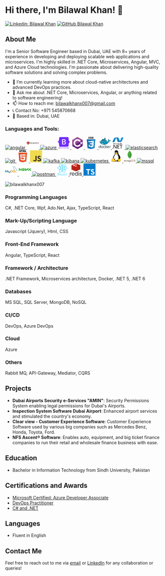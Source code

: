 # Hi there, I'm Bilawal Khan! 👋

[![Linkedin: Bilawal Khan](https://img.shields.io/badge/-Bilawal_Khan-blue?style=flat-square&logo=Linkedin&logoColor=white&link=https://www.linkedin.com/in/bilawal-khan/)](https://www.linkedin.com/in/bilawal-khan/)
[![GitHub Bilawal Khan](https://img.shields.io/github/followers/bilawalkhan?label=follow&style=social)](https://github.com/bilawalkhan)

## About Me

I'm a Senior Software Engineer based in Dubai, UAE with 8+ years of experience in developing and deploying scalable web applications and microservices. I'm highly skilled in .NET Core, Microservices, Angular, MVC, and Azure Cloud technologies. I'm passionate about delivering high-quality software solutions and solving complex problems.

- 🌱 I’m currently learning more about cloud-native architectures and advanced DevOps practices.
- 💬 Ask me about .NET Core, Microservices, Angular, or anything related to software engineering!
- 📫 How to reach me: [bilawalkhanx007@gmail.com](mailto:bilawalkhanx007@gmail.com)
- 📞 Contact No: +971 545870668
- 📍 Based in: Dubai, UAE

<h3 align="left">Languages and Tools:</h3>
<p align="left"> <a href="https://angular.io" target="_blank" rel="noreferrer"> <img src="https://angular.io/assets/images/logos/angular/angular.svg" alt="angular" width="40" height="40"/> </a> <a href="https://angular.io" target="_blank" rel="noreferrer"> <img src="https://raw.githubusercontent.com/devicons/devicon/master/icons/angularjs/angularjs-original-wordmark.svg" alt="angularjs" width="40" height="40"/> </a> <a href="https://azure.microsoft.com/en-in/" target="_blank" rel="noreferrer"> <img src="https://www.vectorlogo.zone/logos/microsoft_azure/microsoft_azure-icon.svg" alt="azure" width="40" height="40"/> </a> <a href="https://getbootstrap.com" target="_blank" rel="noreferrer"> <img src="https://raw.githubusercontent.com/devicons/devicon/master/icons/bootstrap/bootstrap-plain-wordmark.svg" alt="bootstrap" width="40" height="40"/> </a> <a href="https://www.w3schools.com/cs/" target="_blank" rel="noreferrer"> <img src="https://raw.githubusercontent.com/devicons/devicon/master/icons/csharp/csharp-original.svg" alt="csharp" width="40" height="40"/> </a> <a href="https://www.w3schools.com/css/" target="_blank" rel="noreferrer"> <img src="https://raw.githubusercontent.com/devicons/devicon/master/icons/css3/css3-original-wordmark.svg" alt="css3" width="40" height="40"/> </a> <a href="https://www.docker.com/" target="_blank" rel="noreferrer"> <img src="https://raw.githubusercontent.com/devicons/devicon/master/icons/docker/docker-original-wordmark.svg" alt="docker" width="40" height="40"/> </a> <a href="https://dotnet.microsoft.com/" target="_blank" rel="noreferrer"> <img src="https://raw.githubusercontent.com/devicons/devicon/master/icons/dot-net/dot-net-original-wordmark.svg" alt="dotnet" width="40" height="40"/> </a> <a href="https://www.elastic.co" target="_blank" rel="noreferrer"> <img src="https://www.vectorlogo.zone/logos/elastic/elastic-icon.svg" alt="elasticsearch" width="40" height="40"/> </a> <a href="https://git-scm.com/" target="_blank" rel="noreferrer"> <img src="https://www.vectorlogo.zone/logos/git-scm/git-scm-icon.svg" alt="git" width="40" height="40"/> </a> <a href="https://www.w3.org/html/" target="_blank" rel="noreferrer"> <img src="https://raw.githubusercontent.com/devicons/devicon/master/icons/html5/html5-original-wordmark.svg" alt="html5" width="40" height="40"/> </a> <a href="https://developer.mozilla.org/en-US/docs/Web/JavaScript" target="_blank" rel="noreferrer"> <img src="https://raw.githubusercontent.com/devicons/devicon/master/icons/javascript/javascript-original.svg" alt="javascript" width="40" height="40"/> </a> <a href="https://kafka.apache.org/" target="_blank" rel="noreferrer"> <img src="https://www.vectorlogo.zone/logos/apache_kafka/apache_kafka-icon.svg" alt="kafka" width="40" height="40"/> </a> <a href="https://www.elastic.co/kibana" target="_blank" rel="noreferrer"> <img src="https://www.vectorlogo.zone/logos/elasticco_kibana/elasticco_kibana-icon.svg" alt="kibana" width="40" height="40"/> </a> <a href="https://kubernetes.io" target="_blank" rel="noreferrer"> <img src="https://www.vectorlogo.zone/logos/kubernetes/kubernetes-icon.svg" alt="kubernetes" width="40" height="40"/> </a> <a href="https://www.linux.org/" target="_blank" rel="noreferrer"> <img src="https://raw.githubusercontent.com/devicons/devicon/master/icons/linux/linux-original.svg" alt="linux" width="40" height="40"/> </a> <a href="https://www.mongodb.com/" target="_blank" rel="noreferrer"> <img src="https://raw.githubusercontent.com/devicons/devicon/master/icons/mongodb/mongodb-original-wordmark.svg" alt="mongodb" width="40" height="40"/> </a> <a href="https://www.microsoft.com/en-us/sql-server" target="_blank" rel="noreferrer"> <img src="https://www.svgrepo.com/show/303229/microsoft-sql-server-logo.svg" alt="mssql" width="40" height="40"/> </a> <a href="https://www.mysql.com/" target="_blank" rel="noreferrer"> <img src="https://raw.githubusercontent.com/devicons/devicon/master/icons/mysql/mysql-original-wordmark.svg" alt="mysql" width="40" height="40"/> </a> <a href="https://www.nginx.com" target="_blank" rel="noreferrer"> <img src="https://raw.githubusercontent.com/devicons/devicon/master/icons/nginx/nginx-original.svg" alt="nginx" width="40" height="40"/> </a> <a href="https://postman.com" target="_blank" rel="noreferrer"> <img src="https://www.vectorlogo.zone/logos/getpostman/getpostman-icon.svg" alt="postman" width="40" height="40"/> </a> <a href="https://reactjs.org/" target="_blank" rel="noreferrer"> <img src="https://raw.githubusercontent.com/devicons/devicon/master/icons/react/react-original-wordmark.svg" alt="react" width="40" height="40"/> </a> <a href="https://redis.io" target="_blank" rel="noreferrer"> <img src="https://raw.githubusercontent.com/devicons/devicon/master/icons/redis/redis-original-wordmark.svg" alt="redis" width="40" height="40"/> </a> <a href="https://www.typescriptlang.org/" target="_blank" rel="noreferrer"> <img src="https://raw.githubusercontent.com/devicons/devicon/master/icons/typescript/typescript-original.svg" alt="typescript" width="40" height="40"/> </a> </p>

<p><img align="center" src="https://github-readme-stats.vercel.app/api/top-langs?username=bilawalkhanx007&show_icons=true&locale=en&layout=compact" alt="bilawalkhanx007" /></p>





### Programming Languages
C#, .NET Core, Wpf, Ado.Net, Ajax, TypeScript, React

### Mark-Up/Scripting Language
Javascript (Jquery), Html, CSS

### Front-End Framework
Angular, TypeScript, React

### Framework / Architecture
.NET Framework, Microservices architecture, Docker, .NET 5, .NET 6

### Databases
MS SQL, SQL Server, MongoDB, NoSQL

### CI/CD
DevOps, Azure DevOps

### Cloud
Azure

### Others
Rabbit MQ, API-Gateway, Mediator, CQRS

## Projects

- **Dubai Airports Security e-Services "AMIN"**: Security Permissions System enabling legal permissions for Dubai's Airports.
- **Inspection System Software Dubai Airport**: Enhanced airport services and stimulated the country's economy.
- **Clear view - Customer Experience Software**: Customer Experience Software used by various big companies such as Mercedes Benz, Honda, Toyota, Ford.
- **NFS Ascent® Software**: Enables auto, equipment, and big ticket finance companies to run their retail and wholesale finance business with ease.

## Education

- Bachelor in Information Technology from Sindh University, Pakistan

## Certifications and Awards

- [Microsoft Certified: Azure Developer Associate](https://learn.microsoft.com/en-us/users/bilawalkhan-9768/credentials/70a8900)
- [DevOps Practitioner](https://www.linkedin.com/in/bilawal-khan-programmer/details/certifications/1635549030319/single-media-viewer/?profileId=ACoAACBlvWgBxpaz_84_uipBQ7gTMLgA8idvlac)
- [C# and .NET](https://www.testdome.com/certificates/89a0427ae63941c4b9c012f1411cee47)

## Languages

- Fluent in English

## Contact Me

Feel free to reach out to me via [email](mailto:bilawalkhanx007@gmail.com) or [LinkedIn](https://www.linkedin.com/in/bilawal-khan/) for any collaboration or queries!

